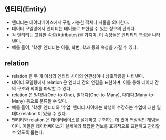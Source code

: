 ## 엔티티(Entity)

- 엔티티는 데이터베이스에서 구별 가능한 객체나 사물을 의미한다.
- 데이터 모델링에서 엔티티는 테이블로 표현될 수 있는 정보의 단위다.
- 각 엔티티는 고유한 속성(Attributes)을 가지며, 이 속성들은 엔티티의 특성을 나타낸다.
- 예를 들어, '학생' 엔티티는 이름, 학번, 학과 등의 속성을 가질 수 있다.

## relation

- relation 은 두 개 이상의 엔티티 사이의 연관성이나 상호작용을 나타낸다.
- 데이터 모델링에서 relation 은 엔티티 간의 연결을 표현하며, 이를 통해 데이터 간의 구조와 의미를 파악할 수 있다.
- relation 은 일대일(One-to-One), 일대다(One-to-Many), 다대다(Many-to-Many) 등으로 분류될 수 있다.
- 예를 들어, '학생' 엔티티와 '수업' 엔티티 사이에는 학생이 수강하는 수업에 대한 일대다 relation 이 있을 수 있다.
- 엔티티와 relation 은 데이터베이스를 설계하고 구축하는 데 있어 핵심적인 개념들이다. 이들은 데이터베이스가 실세계의 복잡한 정보를 효과적으로 표현하고 관리할 수 있도록 돕는다.




